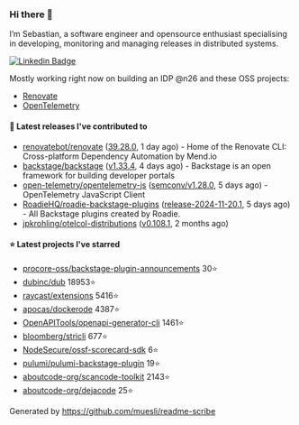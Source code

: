 ### Hi there 👋

I’m Sebastian, a software engineer and opensource enthusiast specialising in developing, monitoring and managing releases in distributed systems.    

[![Linkedin Badge](https://img.shields.io/badge/-LinkedIn-blue?style=flat&logo=Linkedin&logoColor=white&link=https://www.linkedin.com/in/sebastian-poxhofer/)](https://www.linkedin.com/in/sebastian-poxhofer/)

Mostly working right now on building an IDP @n26 and these OSS projects:
- [Renovate](https://github.com/renovatebot/renovate)
- [OpenTelemetry](https://github.com/open-telemetry)



#### 🚀 Latest releases I've contributed to

- [renovatebot/renovate](https://github.com/renovatebot/renovate) ([39.28.0](https://github.com/renovatebot/renovate/releases/tag/39.28.0), 1 day ago) - Home of the Renovate CLI: Cross-platform Dependency Automation by Mend.io
- [backstage/backstage](https://github.com/backstage/backstage) ([v1.33.4](https://github.com/backstage/backstage/releases/tag/v1.33.4), 4 days ago) - Backstage is an open framework for building developer portals
- [open-telemetry/opentelemetry-js](https://github.com/open-telemetry/opentelemetry-js) ([semconv/v1.28.0](https://github.com/open-telemetry/opentelemetry-js/releases/tag/semconv/v1.28.0), 5 days ago) - OpenTelemetry JavaScript Client
- [RoadieHQ/roadie-backstage-plugins](https://github.com/RoadieHQ/roadie-backstage-plugins) ([release-2024-11-20.1](https://github.com/RoadieHQ/roadie-backstage-plugins/releases/tag/release-2024-11-20.1), 5 days ago) - All Backstage plugins created by Roadie.
- [jpkrohling/otelcol-distributions](https://github.com/jpkrohling/otelcol-distributions) ([v0.108.1](https://github.com/jpkrohling/otelcol-distributions/releases/tag/v0.108.1), 2 months ago)

#### ⭐ Latest projects I've starred

- [procore-oss/backstage-plugin-announcements](https://github.com/procore-oss/backstage-plugin-announcements) 30⭐
- [dubinc/dub](https://github.com/dubinc/dub) 18953⭐
- [raycast/extensions](https://github.com/raycast/extensions) 5416⭐
- [apocas/dockerode](https://github.com/apocas/dockerode) 4387⭐
- [OpenAPITools/openapi-generator-cli](https://github.com/OpenAPITools/openapi-generator-cli) 1461⭐
- [bloomberg/stricli](https://github.com/bloomberg/stricli) 677⭐
- [NodeSecure/ossf-scorecard-sdk](https://github.com/NodeSecure/ossf-scorecard-sdk) 6⭐
- [pulumi/pulumi-backstage-plugin](https://github.com/pulumi/pulumi-backstage-plugin) 19⭐
- [aboutcode-org/scancode-toolkit](https://github.com/aboutcode-org/scancode-toolkit) 2143⭐
- [aboutcode-org/dejacode](https://github.com/aboutcode-org/dejacode) 25⭐



Generated by https://github.com/muesli/readme-scribe
